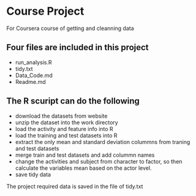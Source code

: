 # Course Project
For Coursera course of getting and cleanning data

## Four files are included in this project
* run_analysis.R
* tidy.txt
* Data_Code.md
* Readme.md

## The R scuript can do the following
* download the datasets from website
* unzip the dataset into the work directory
* load the activity and feature info into R
* load the training and test datasets into R
* extract the only mean and standard deviation colummns from traning and test datasets
* merge train and test datasets and add colummn names
* change the activities and subject from character to factor, so then calculate the variables mean based on the actor level.
* save tidy data

The project required data is saved in the file of tidy.txt
